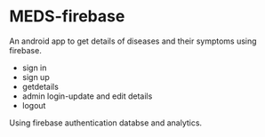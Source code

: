 # MEDS-firebase
An android app to get details of diseases and their symptoms using firebase.

* sign in
* sign up 
* getdetails
* admin login-update and edit details
* logout

Using firebase authentication databse and analytics.
